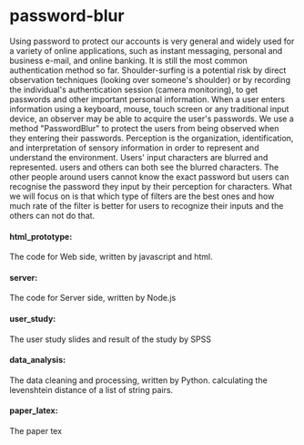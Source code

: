 # password-blur

Using password to protect our accounts is very general and widely used for a variety of online applications, such as instant messaging, personal and business e-mail, and online banking. It is still the most common authentication method so far. Shoulder-surfing is a potential risk by direct observation techniques (looking over someone's shoulder) or by recording the individual's authentication session (camera monitoring), to get passwords and other important personal information. When a user enters information using a keyboard, mouse, touch screen or any traditional input device, an observer may be able to acquire the user's passwords. We use a method "PasswordBlur" to protect the users from being observed when they entering their passwords. Perception is the organization, identification, and interpretation of sensory information in order to represent and understand the environment. Users' input characters are blurred and represented. users and others can both see the blurred characters. The other people around users cannot know the exact password but users can recognise the password they input by their perception for characters. What we will focus on is that which type of filters are the best ones and how much rate of the filter is better for users to recognize their inputs and the others can not do that.

#### html_prototype:
The code for Web side, written by javascript and html.

#### server:
The code for Server side, written by Node.js

#### user_study:
The user study slides and result of the study by SPSS

#### data_analysis:
The data cleaning and processing, written by Python. calculating the levenshtein distance of a list of string pairs.

#### paper_latex:
The paper tex
